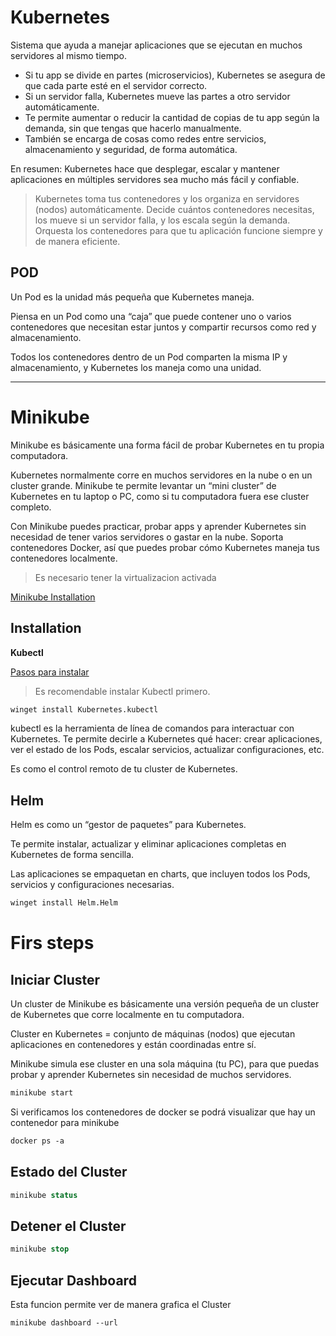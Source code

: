 # Kubernetes

Sistema que ayuda a manejar aplicaciones que se ejecutan en muchos servidores al mismo tiempo. 

- Si tu app se divide en partes (microservicios), Kubernetes se asegura de que cada parte esté en el servidor correcto.
- Si un servidor falla, Kubernetes mueve las partes a otro servidor automáticamente.
- Te permite aumentar o reducir la cantidad de copias de tu app según la demanda, sin que tengas que hacerlo manualmente.
- También se encarga de cosas como redes entre servicios, almacenamiento y seguridad, de forma automática.

En resumen: Kubernetes hace que desplegar, escalar y mantener aplicaciones en múltiples servidores sea mucho más fácil y confiable.

> Kubernetes toma tus contenedores y los organiza en servidores (nodos) automáticamente. Decide cuántos contenedores necesitas, los mueve si un servidor falla, y los escala según la demanda. Orquesta los contenedores para que tu aplicación funcione siempre y de manera eficiente.

## POD

Un Pod es la unidad más pequeña que Kubernetes maneja.

Piensa en un Pod como una “caja” que puede contener uno o varios contenedores que necesitan estar juntos y compartir recursos como red y almacenamiento.

Todos los contenedores dentro de un Pod comparten la misma IP y almacenamiento, y Kubernetes los maneja como una unidad.

--- 

# Minikube

Minikube es básicamente una forma fácil de probar Kubernetes en tu propia computadora.

Kubernetes normalmente corre en muchos servidores en la nube o en un cluster grande. Minikube te permite levantar un “mini cluster” de Kubernetes en tu laptop o PC, como si tu computadora fuera ese cluster completo.

Con Minikube puedes practicar, probar apps y aprender Kubernetes sin necesidad de tener varios servidores o gastar en la nube. Soporta contenedores Docker, así que puedes probar cómo Kubernetes maneja tus contenedores localmente.

> Es necesario tener la virtualizacion activada

[Minikube Installation](https://minikube.sigs.k8s.io/docs/start/?arch=%2Fwindows%2Fx86-64%2Fstable%2F.exe+download)

## Installation

**Kubectl**

[Pasos para instalar](https://k8s-docs.netlify.app/en/docs/tasks/tools/install-kubectl/#install-kubectl-on-windows)

> Es recomendable instalar Kubectl primero.

```ps
winget install Kubernetes.kubectl
```

kubectl es la herramienta de línea de comandos para interactuar con Kubernetes. Te permite decirle a Kubernetes qué hacer: crear aplicaciones, ver el estado de los Pods, escalar servicios, actualizar configuraciones, etc.

Es como el control remoto de tu cluster de Kubernetes.

## Helm

Helm es como un “gestor de paquetes” para Kubernetes.

Te permite instalar, actualizar y eliminar aplicaciones completas en Kubernetes de forma sencilla.

Las aplicaciones se empaquetan en charts, que incluyen todos los Pods, servicios y configuraciones necesarias.

```ps
winget install Helm.Helm
```


# Firs steps

## Iniciar Cluster

Un cluster de Minikube es básicamente una versión pequeña de un cluster de Kubernetes que corre localmente en tu computadora.

Cluster en Kubernetes = conjunto de máquinas (nodos) que ejecutan aplicaciones en contenedores y están coordinadas entre sí.

Minikube simula ese cluster en una sola máquina (tu PC), para que puedas probar y aprender Kubernetes sin necesidad de muchos servidores.


```ps
minikube start
```

Si verificamos los contenedores de docker se podrá visualizar que hay un contenedor para minikube

```ps
docker ps -a
```

## Estado del Cluster

```ps
minikube status
```

## Detener el Cluster

```ps
minikube stop
```

## Ejecutar Dashboard

Esta funcion permite ver de manera grafica el Cluster

```ps
minikube dashboard --url
```